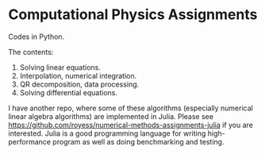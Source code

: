 # Computational Physics Assignments

Codes in Python.

The contents:

1. Solving linear equations.
2. Interpolation, numerical integration.
3. QR decomposition, data processing.
4. Solving differential equations.

I have another repo, where some of these algorithms (especially numerical linear algebra algorithms) are implemented in Julia. Please see <https://github.com/royess/numerical-methods-assignments-julia> if you are interested. Julia is a good programming language for writing high-performance program as well as doing benchmarking and testing.

